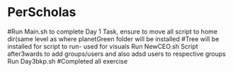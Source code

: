 # PerScholas
#Run Main.sh to complete Day 1 Task, ensure to move all script to home dir(same level as where planetGreen folder will be installed
#Tree will be installed for script to run- used for visuals
Run NewCEO.sh Script after3wards to add groups/users and also adsd users to respective groups
Run Day3bkp.sh
#Completed all exercise
